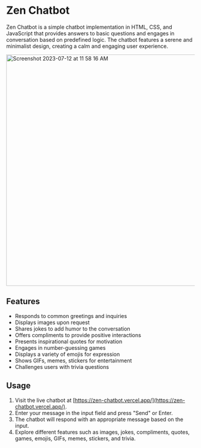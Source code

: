 # Zen Chatbot 

Zen Chatbot is a simple chatbot implementation in HTML, CSS, and JavaScript that provides answers to basic questions and engages in conversation based on predefined logic. The chatbot features a serene and minimalist design, creating a calm and engaging user experience.

<img width="618" alt="Screenshot 2023-07-12 at 11 58 16 AM" src="https://github.com/shuddha2021/Zen-Chatbot/assets/81951239/874a6ea7-df95-4f5f-ab60-5b50c4e1b2ad">


## Features

- Responds to common greetings and inquiries
- Displays images upon request
- Shares jokes to add humor to the conversation
- Offers compliments to provide positive interactions
- Presents inspirational quotes for motivation
- Engages in number-guessing games
- Displays a variety of emojis for expression
- Shows GIFs, memes, stickers for entertainment
- Challenges users with trivia questions

## Usage

1. Visit the live chatbot at [https://zen-chatbot.vercel.app/](https://zen-chatbot.vercel.app/).
2. Enter your message in the input field and press "Send" or Enter.
3. The chatbot will respond with an appropriate message based on the input.
4. Explore different features such as images, jokes, compliments, quotes, games, emojis, GIFs, memes, stickers, and trivia.


